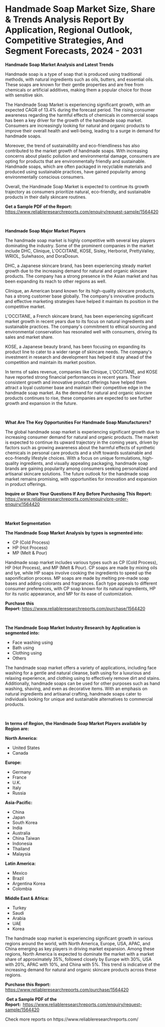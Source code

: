 <p><h1>Handmade Soap Market Size, Share & Trends Analysis Report By Application, Regional Outlook, Competitive Strategies, And Segment Forecasts, 2024 - 2031</h1></p><p><strong>Handmade Soap Market Analysis and Latest Trends</strong></p>
<p><p>Handmade soap is a type of soap that is produced using traditional methods, with natural ingredients such as oils, butters, and essential oils. These soaps are known for their gentle properties and are free from chemicals or artificial additives, making them a popular choice for those with sensitive skin.</p><p>The Handmade Soap Market is experiencing significant growth, with an expected CAGR of 13.4% during the forecast period. The rising consumer awareness regarding the harmful effects of chemicals in commercial soaps has been a key driver for the growth of the handmade soap market. Consumers are increasingly looking for natural and organic products to improve their overall health and well-being, leading to a surge in demand for handmade soaps.</p><p>Moreover, the trend of sustainability and eco-friendliness has also contributed to the market growth of handmade soaps. With increasing concerns about plastic pollution and environmental damage, consumers are opting for products that are environmentally friendly and sustainable. Handmade soaps, which are often packaged in recyclable materials and produced using sustainable practices, have gained popularity among environmentally conscious consumers.</p><p>Overall, the Handmade Soap Market is expected to continue its growth trajectory as consumers prioritize natural, eco-friendly, and sustainable products in their daily skincare routines.</p></p>
<p><strong>Get a Sample PDF of the Report:&nbsp;</strong> <a href="https://www.reliableresearchreports.com/enquiry/request-sample/1564420">https://www.reliableresearchreports.com/enquiry/request-sample/1564420</a></p>
<p>&nbsp;</p>
<p><strong>Handmade Soap Major Market Players</strong></p>
<p><p>The handmade soap market is highly competitive with several key players dominating the industry. Some of the prominent companies in the market include DHC, Clinique, L'OCCITANE, KOSE, Sisley, Herborist, PrettyValley, WRIOL, Sulwhasoo, and DoraDosun.</p><p>DHC, a Japanese skincare brand, has been experiencing steady market growth due to the increasing demand for natural and organic skincare products. The company has a strong presence in the Asian market and has been expanding its reach to other regions as well.</p><p>Clinique, an American brand known for its high-quality skincare products, has a strong customer base globally. The company's innovative products and effective marketing strategies have helped it maintain its position in the competitive market.</p><p>L'OCCITANE, a French skincare brand, has been experiencing significant market growth in recent years due to its focus on natural ingredients and sustainable practices. The company's commitment to ethical sourcing and environmental conservation has resonated well with consumers, driving its sales and market share.</p><p>KOSE, a Japanese beauty brand, has been focusing on expanding its product line to cater to a wider range of skincare needs. The company's investment in research and development has helped it stay ahead of the competition and maintain its market position.</p><p>In terms of sales revenue, companies like Clinique, L'OCCITANE, and KOSE have reported strong financial performances in recent years. Their consistent growth and innovative product offerings have helped them attract a loyal customer base and maintain their competitive edge in the handmade soap market. As the demand for natural and organic skincare products continues to rise, these companies are expected to see further growth and expansion in the future.</p></p>
<p>&nbsp;</p>
<p><strong>What Are The Key Opportunities For Handmade Soap Manufacturers?</strong></p>
<p><p>The global handmade soap market is experiencing significant growth due to increasing consumer demand for natural and organic products. The market is expected to continue its upward trajectory in the coming years, driven by factors such as growing awareness about the harmful effects of synthetic chemicals in personal care products and a shift towards sustainable and eco-friendly lifestyle choices. With a focus on unique formulations, high-quality ingredients, and visually appealing packaging, handmade soap brands are gaining popularity among consumers seeking personalized and artisanal skincare solutions. The future outlook for the handmade soap market remains promising, with opportunities for innovation and expansion in product offerings.</p></p>
<p><strong>Inquire or Share Your Questions If Any Before Purchasing This Report:</strong> <a href="https://www.reliableresearchreports.com/enquiry/pre-order-enquiry/1564420">https://www.reliableresearchreports.com/enquiry/pre-order-enquiry/1564420</a></p>
<p>&nbsp;</p>
<p><strong>Market Segmentation</strong></p>
<p><strong>The Handmade Soap Market Analysis by types is segmented into:</strong></p>
<p><ul><li>CP (Cold Process)</li><li>HP (Hot Process)</li><li>MP (Melt & Pour)</li></ul></p>
<p><p>Handmade soap market includes various types such as CP (Cold Process), HP (Hot Process), and MP (Melt & Pour). CP soaps are made by mixing oils and lye, while HP soaps involve cooking the ingredients to speed up the saponification process. MP soaps are made by melting pre-made soap bases and adding colorants and fragrances. Each type appeals to different consumer preferences, with CP soap known for its natural ingredients, HP for its rustic appearance, and MP for its ease of customization.</p></p>
<p><strong>Purchase this Report:&nbsp;</strong><a href="https://www.reliableresearchreports.com/purchase/1564420">https://www.reliableresearchreports.com/purchase/1564420</a></p>
<p>&nbsp;</p>
<p><strong>The Handmade Soap Market Industry Research by Application is segmented into:</strong></p>
<p><ul><li>Face washing using</li><li>Bath using</li><li>Clothing using</li><li>Others</li></ul></p>
<p><p>The handmade soap market offers a variety of applications, including face washing for a gentle and natural cleanse, bath using for a luxurious and relaxing experience, and clothing using to effectively remove dirt and stains. Additionally, handmade soaps can be used for other purposes such as hand washing, shaving, and even as decorative items. With an emphasis on natural ingredients and artisanal crafting, handmade soaps cater to individuals looking for unique and sustainable alternatives to commercial products.</p></p>
<p>&nbsp;</p>
<p><strong>In terms of Region, the Handmade Soap Market Players available by Region are:</strong></p>
<p>
    <p> <strong> North America: </strong>
        <ul>
            <li>United States</li>
            <li>Canada</li>
        </ul>
        </p> 
    <p> <strong> Europe: </strong>
        <ul>
            <li>Germany</li>
            <li>France</li>
            <li>U.K.</li>
            <li>Italy</li>
            <li>Russia</li>
        </ul>
        </p> 
    <p> <strong> Asia-Pacific: </strong>
        <ul>
            <li>China</li>
            <li>Japan</li>
            <li>South Korea</li>
            <li>India</li>
            <li>Australia</li>
            <li>China Taiwan</li>
            <li>Indonesia</li>
            <li>Thailand</li>
            <li>Malaysia</li>
        </ul>
        </p> 
    <p> <strong> Latin America: </strong>
        <ul>
            <li>Mexico</li>
            <li>Brazil</li>
            <li>Argentina Korea</li>
            <li>Colombia</li>
        </ul>
        </p> 
    <p> <strong> Middle East & Africa: </strong>
        <ul>
            <li>Turkey</li>
            <li>Saudi</li>
            <li>Arabia</li>
            <li>UAE</li>
            <li>Korea</li>
        </ul>
    </p>
    </p>
<p><p>The handmade soap market is experiencing significant growth in various regions around the world, with North America, Europe, USA, APAC, and China emerging as key players in driving market expansion. Among these regions, North America is expected to dominate the market with a market share of approximately 35%, followed closely by Europe with 30%, USA with 20%, APAC with 10%, and China with 5%. This trend is indicative of the increasing demand for natural and organic skincare products across these regions.</p></p>
<p><strong>Purchase this Report: </strong><a href="https://www.reliableresearchreports.com/purchase/1564420">https://www.reliableresearchreports.com/purchase/1564420</a></p>
<p>&nbsp;<strong>Get a Sample PDF of the Report:&nbsp;&nbsp;</strong><a href="https://www.reliableresearchreports.com/enquiry/request-sample/1564420">https://www.reliableresearchreports.com/enquiry/request-sample/1564420</a></p>
<p><strong></strong></p>
<p>Check more reports on https://www.reliableresearchreports.com/</p>